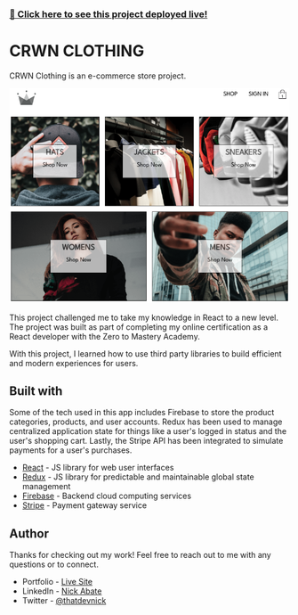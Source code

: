 ### [🔗 Click here to see this project deployed live!](https://nick-abate-ecommerce-app.netlify.app/)

# CRWN CLOTHING

CRWN Clothing is an e-commerce store project.

![Demo screenshot](./crwn-clothing.png)

This project challenged me to take my knowledge in React to a new level. The project was built as part of completing my online certification as a React developer with the Zero to Mastery Academy.

With this project, I learned how to use third party libraries to build efficient and modern experiences for users.

## Built with

Some of the tech used in this app includes Firebase to store the product categories, products, and user accounts. Redux has been used to manage centralized application state for things like a user's logged in status and the user's shopping cart. Lastly, the Stripe API has been integrated to simulate payments for a user's purchases.

- [React](https://reactjs.org/) - JS library for web user interfaces
- [Redux](https://expressjs.com/) - JS library for predictable and maintainable global state management
- [Firebase](https://firebase.google.com/) - Backend cloud computing services
- [Stripe](https://docs.stripe.com/) - Payment gateway service 

## Author

Thanks for checking out my work! Feel free to reach out to me with any questions or to connect.

- Portfolio - [Live Site](https://nickabate.dev/)
- LinkedIn - [Nick Abate](https://www.linkedin.com/in/nick-abate/)
- Twitter - [@thatdevnick](https://twitter.com/thatdevnick)
